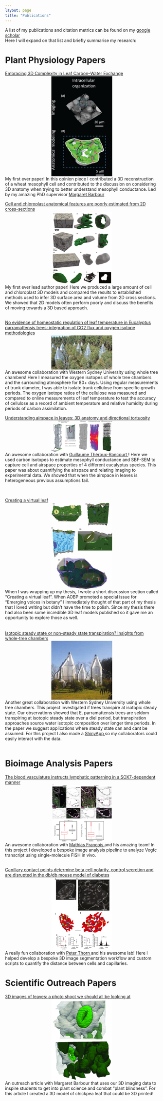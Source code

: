 ```yaml
---
layout: page
title: "Publications"
---
```

A list of my publications and citation metrics can be found on my 
<a href="https://scholar.google.com.au/citations?user=ca2u0TMAAAAJ&hl=en"> google scholar </a> 
<br />
Here I will expand on that list and briefly summarise my research:
<br />

# Plant Physiology Papers 

<a href="https://www.sciencedirect.com/science/article/pii/S1360138518302103"> Embracing 3D Complexity in Leaf Carbon–Water Exchange </a> <br />
<img  src="/img/TIPS_JPG.jpg" width="200" style="display:block; margin-left:auto; margin-right:auto" />
My first ever paper! In this opinion piece I contributed a 3D reconstruction of a wheat mesophyll cell and contributed to the discussion on considering 3D anatomy when trying to better understand mesophyll conductance. 
Led by my amazing PhD supervisor <a href="https://profiles.waikato.ac.nz/margaret.barbour"> Margaret Barbour </a> 
<br clear="left"/>

<a href="https://nph.onlinelibrary.wiley.com/doi/full/10.1111/nph.16219"> Cell and chloroplast anatomical features are poorly estimated from 2D cross-sections </a> <br />
<img  src="/img/newphyt_fig_JPG.jpg" width="200" style="display:block; margin-left:auto; margin-right:auto" />
My first ever lead author paper! Here we produced a large amount of cell and chloroplast 3D models and compared the results to established methods used to infer 3D surface area and volume from 2D cross sections. We showed that 2D models often perform poorly and discuss the benefits of moving towards a 3D based approach.    
<br clear="left"/>

<a href="https://nph.onlinelibrary.wiley.com/doi/full/10.1111/nph.16733"> No evidence of homeostatic regulation of leaf temperature in Eucalyptus parramattensis trees: integration of CO2 flux and oxygen isotope methodologies </a> <br />
<img  src="/img/WTC.jpg" width="200" style="display:block; margin-left:auto; margin-right:auto" />
An awesome collaboration with Western Sydney University using whole tree chambers! Here I measured the oxygen isotopes of whole tree chambers and the surrounding atmosphere for 80+ days. Using regular measurements of trunk diameter, I was able to isolate trunk cellulose from specific growth periods. The oxygen isotope ratios of the cellulose was measured and compared to online measurements of leaf temperature to test the accuracy of cellulose as a record of ambient temperature and relative humidity during periods of carbon assimilation. 
<br clear="left"/>

<a href="https://onlinelibrary.wiley.com/doi/10.1111/pce.14079"> Understanding airspace in leaves: 3D anatomy and directional tortuosity </a> <br />
<img  src="/img/PCE.png" width="200" style="display:block; margin-left:auto; margin-right:auto" />
An awesome collaboration with <a href="https://gtrancourt.gitlab.io/"> Guillaume Théroux-Rancourt </a>! Here we used carbon isotopes to estimate mesophyll conductance and SBF-SEM to capture cell and airspace properties of 4 different eucalyptus species. This paper was about quantifying the airspace and relating imaging to experimental data. We showed that when the airspace in leaves is heterogeneous previous assumptions fail.  
<br clear="left"/>


<br />
<a href="https://academic.oup.com/aobpla/article/15/3/plad033/7190199"> Creating a virtual leaf</a> <br />
<img  src="/img/aobp.jpeg" width="200" style="display:block; margin-left:auto; margin-right:auto" />
When I was wrapping up my thesis, I wrote a short discussion section called “Creating a virtual leaf”. When AOBP promoted a special issue for “Emerging voices in botany” I immediately thought of that part of my thesis that I loved writing but didn’t have the time to polish. Since my thesis there had also been some incredible 3D leaf models published so it gave me an opportunity to explore those as well. 
<br clear="left"/>
<br />

<br />
<a href="https://academic.oup.com/treephys/article/44/11/tpae125/7811264"> Isotopic steady state or non-steady state transpiration? Insights from whole-tree chambers </a> <br />
<img  src="/img/wtc_2.jpg" width="200" style="display:block; margin-left:auto; margin-right:auto" />
Another great collaboration with Western Sydney University using whole tree chambers. This project investigated if trees transpire at isotopic steady state. Our observations showed that E. parramattensis trees are seldom transpiring at isotopic steady state over a diel period, but transpiration approaches source water isotopic composition over longer time periods.  In the paper we suggest applications where steady state can and cant be assumed. For this project I also made a <a href= "https://richard-harwood.shinyapps.io/Whole_Tree_18O_Transpiration/"> ShinyApp </a> so my collaborators could easily interact with the data.
<br clear="left"/>
<br />

# Bioimage Analysis Papers 
<a href="https://www.embopress.org/doi/full/10.15252/embj.2021109032"> The blood vasculature instructs lymphatic patterning in a SOX7-dependent manner </a> <br />
<img  src="/img/smfish.PNG" width="200"  style="display:block; margin-left:auto; margin-right:auto" />
An awesome collaboration with <a href="https://www.centenary.org.au/people/mathias-francois/"> Mathias Francois </a> and his amazing team! In this project I developed a bespoke image analysis pipeline to analyze Vegfc transcript using single-molecule FISH in vivo.
<br clear="left"/>

<br />
<a href="https://link.springer.com/article/10.1007/s00125-024-06180-x"> Capillary contact points determine beta cell polarity, control secretion and are disrupted in the db/db mouse model of diabetes </a> <br />
<img  src="/img/jevon_et_al.PNG" width="200"  style="display:block; margin-left:auto; margin-right:auto" />
A really fun collaboration with <a href="http://www.thornlab.com/"> Peter Thorn </a> and his awesome lab! Here I helped develop a bespoke 3D image segmentation workflow and custom scripts to quantify the distance between cells and capillaries.  
<br clear="left"/>

# Scientific Outreach Papers 
<a href="https://futurumcareers.com/3d-images-of-leaves-a-photo-shoot-we-should-all-be-looking-at"> 3D images of leaves: a photo shoot we should all be looking at </a> <br />
<img  src="/img/3D-reconstruction-of-a-chickpea-stomata.jpg" width="200" style="display:block; margin-left:auto; margin-right:auto" />
An outreach article with Margaret Barbour that uses our 3D imaging data to inspire students to get into plant science and combat “plant blindness”. For this article I created a 3D model of chickpea leaf that could be 3D printed!
<br clear="left"/>





